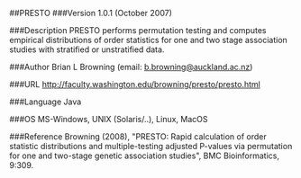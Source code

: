 ##PRESTO
###Version
1.0.1 (October 2007)

###Description
PRESTO performs permutation testing and computes empirical distributions of order statistics for one and two stage association studies with stratified or unstratified data.

###Author
Brian L Browning (email: b.browning@auckland.ac.nz)

###URL
http://faculty.washington.edu/browning/presto/presto.html

###Language
Java

###OS
MS-Windows, UNIX (Solaris/..), Linux, MacOS

###Reference
Browning (2008), "PRESTO: Rapid calculation of order statistic distributions and multiple-testing adjusted P-values via permutation for one and two-stage genetic association studies", BMC Bioinformatics, 9:309.


